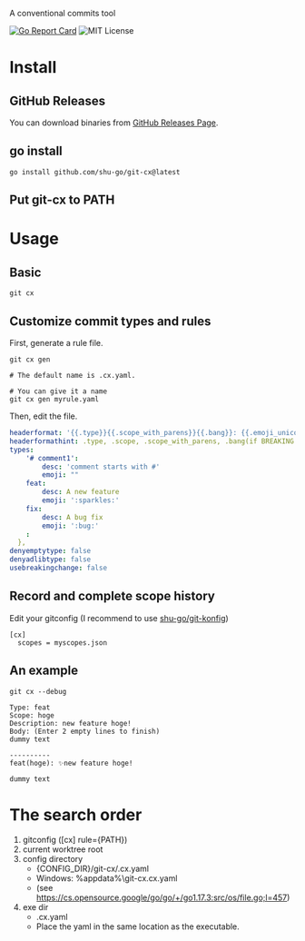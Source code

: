 A conventional commits tool

[![Go Report Card](https://goreportcard.com/badge/github.com/shu-go/git-cx)](https://goreportcard.com/report/github.com/shu-go/git-cx)
![MIT License](https://img.shields.io/badge/License-MIT-blue)

# Install
## GitHub Releases

You can download binaries from [GitHub Releases Page](https://github.com/shu-go/git-cx/releases).

## go install

```
go install github.com/shu-go/git-cx@latest
```

## Put git-cx to PATH

# Usage

## Basic

```
git cx
```

## Customize commit types and rules

First, generate a rule file.

```
git cx gen

# The default name is .cx.yaml.

# You can give it a name
git cx gen myrule.yaml
```

Then, edit the file.

```yaml
headerformat: '{{.type}}{{.scope_with_parens}}{{.bang}}: {{.emoji_unicode}}{{.description}}'
headerformathint: .type, .scope, .scope_with_parens, .bang(if BREAKING CHANGE), .emoji, .emoji_unicode, .description
types:
    '# comment1':
        desc: 'comment starts with #'
        emoji: ""
    feat:
        desc: A new feature
        emoji: ':sparkles:'
    fix:
        desc: A bug fix
        emoji: ':bug:'
    :
  },
denyemptytype: false
denyadlibtype: false
usebreakingchange: false
```

## Record and complete scope history

Edit your gitconfig (I recommend to use [shu-go/git-konfig](https://github.com/shu-go/git-konfig))

```
[cx]
  scopes = myscopes.json
```

## An example

```
git cx --debug

Type: feat
Scope: hoge
Description: new feature hoge!
Body: (Enter 2 empty lines to finish)
dummy text

----------
feat(hoge): ✨new feature hoge!

dummy text
```

# The search order

1. gitconfig ([cx] rule={PATH})
2. current worktree root
3. config directory
   - {CONFIG_DIR}/git-cx/.cx.yaml
   - Windows: %appdata%\git-cx\.cx.yaml
   - (see https://cs.opensource.google/go/go/+/go1.17.3:src/os/file.go;l=457)
4. exe dir
   - .cx.yaml
   - Place the yaml in the same location as the executable.

<!-- vim: set et ft=markdown sts=4 sw=4 ts=4 tw=0 : -->
